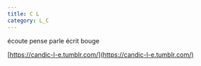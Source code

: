 ```yaml
---
title: C L
category: L_C
---
```


écoute pense parle écrit bouge  

[https://candic-l-e.tumblr.com/](https://candic-l-e.tumblr.com/)
